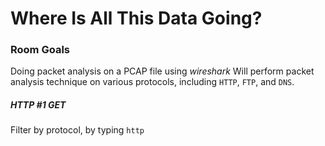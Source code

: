 # Where Is All This Data Going?
### Room Goals
Doing packet analysis on a PCAP file using *wireshark*
Will perform packet analysis technique on various protocols, including `HTTP`, `FTP`, and `DNS`.

##### HTTP #1 GET
Filter by protocol, by typing `http`